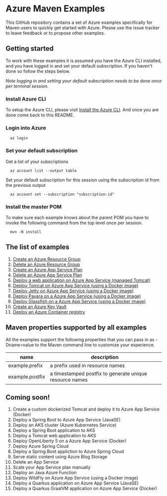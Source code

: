 
# Azure Maven Examples

This GitHub repository contains a set of Azure examples specifically for Maven users to quickly get started with Azure. Please use the issue tracker to leave feedback or to propose other examples.

## Getting started

To work with these examples it is assumed you have the Azure CLI installed, and you have logged in and set your default subscription. If you haven't done so follow the steps below.

_Note logging in and setting your default subscription needs to be done once per terminal session._

### Install Azure CLI

To setup the Azure CLI, please visit [Install the Azure CLI](https://docs.microsoft.com/en-us/cli/azure/install-azure-cli). And once you are done come back to this README.

### Login into Azure

````shell
  az login
````

### Set your default subscription

Get a list of your subscriptions

````shell
  az account list --output table
````

Set your default subscription for this session using the subscription id from the previous output

````shell
  az account set --subscription "subscription-id"
````

### Install the master POM

To make sure each example knows about the parent POM you have to invoke the following command from the top level once per session.

````shell
  mvn -N install
````

## The list of examples

1. [Create an Azure Resource Group](resourcegroup-create/README.md)
1. [Delete an Azure Resource Group](resourcegroup-delete/README.md)
1. [Create an Azure App Service Plan](appserviceplan-create/README.md)
1. [Delete an Azure App Service Plan](appserviceplan-delete/README.md)
1. [Deploy a web application on Azure App Service (managed Tomcat)](appservice-tomcat-helloworld/README.md)
1. [Deploy Tomcat on Azure App Service (using a Docker image)](appservice-docker-tomcat/README.md)
1. [Deploy Jetty on Azure App Service (using a Docker image)](appservice-docker-jetty/README.md)
1. [Deploy Payara on a Azure App Service (using a Docker image)](appservice-docker-payara/README.md)
1. [Deploy Glassfish on a Azure App Service (using a Docker image)](appservice-docker-glassfish/README.md)
1. [Create an Azure Key Vault](keyvault-create/README.md)
1. [Deploy an Azure Container registry](acr-create/README.md)

## Maven properties supported by all examples

All the examples support the following properties that you can pass in as -Dname=value to the Maven command line to customize your experience.

| name                   | description                                             |
|------------------------|---------------------------------------------------------|
| example.prefix         | a prefix used in resource names                         |
| example.postfix        | a timestamped postfix to generate unique resource names |

## Coming soon!

1. Create a custom dockerized Tomcat and deploy it to Azure App Service (Docker)
1. Deploy a Spring Boot to Azure App Service (JavaSE)
1. Deploy an AKS cluster (Azure Kubernetes Service)
1. Deploy a Spring Boot application to AKS
1. Deploy a Tomcat web application to AKS
1. Deploy OpenLiberty 5 on a Azure App Service (Docker)
1. Deploy Azure Spring Cloud
1. Deploy a Spring Boot appliction to Azure Spring Cloud
1. Serve static content using Azure Blog Storage
1. Delete an App Service
1. Scale your App Service plan manually
1. Deploy an Java Azure Function
1. Deploy WildFly on Azure App Service (using a Docker image)
1. Deploy a Quarkus application on Azure App Service (JavaSE)
1. Deploy a Quarkus GraalVM application on Azure App Service (Docker)
